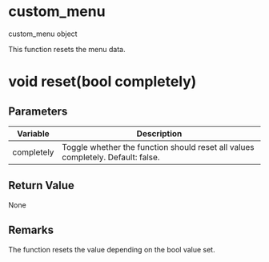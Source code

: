 # custom_menu

custom_menu object


This function resets the menu data.

# void reset(bool completely)

## Parameters

Variable| Description
---|---
completely | Toggle whether the function should reset all values completely. Default: false.

## Return Value

None

## Remarks

The function resets the value depending on the bool value set.

